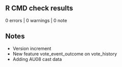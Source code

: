 ## R CMD check results

0 errors | 0 warnings | 0 note

## Notes

* Version increment
* New feature vote_event_outcome on vote_history
* Adding AU08 cast data
